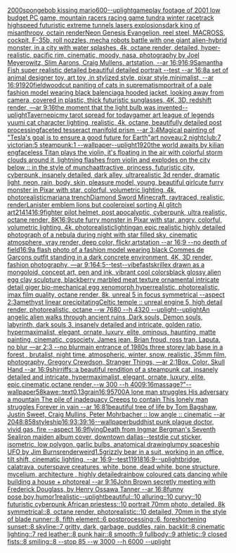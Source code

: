 [2000](https://www.ebank.nz/aiartgenerator?category=2000)[spongebob kissing mario](https://www.ebank.nz/aiartgenerator?category=spongebob%20kissing%20mario)[600](https://www.ebank.nz/aiartgenerator?category=600)[--uplight](https://www.ebank.nz/aiartgenerator?category=--uplight)[gameplay footage of 2001 low budget PC game, mountain racers racing game tundra winter racetrack highspeed futuristic extreme tunnels lasers explosions](https://www.ebank.nz/aiartgenerator?category=gameplay%20footage%20of%202001%20low%20budget%20PC%20game%2C%20mountain%20racers%20racing%20game%20tundra%20winter%20racetrack%20highspeed%20futuristic%20extreme%20tunnels%20lasers%20explosions)[dark king of misanthropy, octain render](https://www.ebank.nz/aiartgenerator?category=dark%20king%20of%20misanthropy%2C%20octain%20render)[Neon Genesis Evangelion, reel steel, MACROSS, cockpit, F-35b, roll nozzles, mecha robots battle with one giant alien-hybrid monster, in a city with water splashes, 4k, octane render, detailed, hyper-realistic, pacific rim, cinematic, moody, nasa, photography by Joel Meyerowitz, Slim Aarons, Craig Mullens, artstation, --ar 16:9](https://www.ebank.nz/aiartgenerator?category=Neon%20Genesis%20Evangelion%2C%20reel%20steel%2C%20MACROSS%2C%20cockpit%2C%20F-35b%2C%20roll%20nozzles%2C%20mecha%20robots%20battle%20with%20one%20giant%20alien-hybrid%20monster%2C%20in%20a%20city%20with%20water%20splashes%2C%204k%2C%20octane%20render%2C%20detailed%2C%20hyper-realistic%2C%20pacific%20rim%2C%20cinematic%2C%20moody%2C%20nasa%2C%20photography%20by%20Joel%20Meyerowitz%2C%20Slim%20Aarons%2C%20Craig%20Mullens%2C%20artstation%2C%20--ar%2016%3A9)[16:9](https://www.ebank.nz/aiartgenerator?category=16%3A9)[Samantha Fish super realistic detailed beautiful detailed portrait --test --ar 16:8](https://www.ebank.nz/aiartgenerator?category=Samantha%20Fish%20super%20realistic%20detailed%20beautiful%20detailed%20portrait%20--test%20--ar%2016%3A8)[a set of animal designer toy, art toy  ,in stylized style, pixar style,minimalist, --ar 16:9](https://www.ebank.nz/aiartgenerator?category=a%20set%20of%20animal%20designer%20toy%2C%20art%20toy%20%20%2Cin%20stylized%20style%2C%20pixar%20style%2Cminimalist%2C%20--ar%2016%3A9)[1920](https://www.ebank.nz/aiartgenerator?category=1920)[field](https://www.ebank.nz/aiartgenerator?category=field)[woodcut paniting of cats in suprematism](https://www.ebank.nz/aiartgenerator?category=woodcut%20paniting%20of%20cats%20in%20suprematism)[portrait of a pale fashion model wearing black balenciaga hooded jacket, looking away from camera, covered in plastic, thick futuristic sunglasses, 4K, 3D, redshift render, —ar 9:16](https://www.ebank.nz/aiartgenerator?category=portrait%20of%20a%20pale%20fashion%20model%20wearing%20black%20balenciaga%20hooded%20jacket%2C%20looking%20away%20from%20camera%2C%20covered%20in%20plastic%2C%20thick%20futuristic%20sunglasses%2C%204K%2C%203D%2C%20redshift%20render%2C%20%E2%80%94ar%209%3A16)[the moment that the light bulb was invented](https://www.ebank.nz/aiartgenerator?category=the%20moment%20that%20the%20light%20bulb%20was%20invented)[--uplight](https://www.ebank.nz/aiartgenerator?category=--uplight)[Tavern](https://www.ebank.nz/aiartgenerator?category=Tavern)[epic](https://www.ebank.nz/aiartgenerator?category=epic)[my tarot spread for today](https://www.ebank.nz/aiartgenerator?category=my%20tarot%20spread%20for%20today)[gamer art league of legends yuumi cat character  lighting, realistic, 4k, octane, beautifully detailed post processing](https://www.ebank.nz/aiartgenerator?category=gamer%20art%20league%20of%20legends%20yuumi%20cat%20character%20%20lighting%2C%20realistic%2C%204k%2C%20octane%2C%20beautifully%20detailed%20post%20processing)[faceted tesseract manifold prism --ar 3:4](https://www.ebank.nz/aiartgenerator?category=faceted%20tesseract%20manifold%20prism%20--ar%203%3A4)[Magical painting of "Tesla's goal is to ensure a good future for Earth"](https://www.ebank.nz/aiartgenerator?category=Magical%20painting%20of%20%22Tesla%27s%20goal%20is%20to%20ensure%20a%20good%20future%20for%20Earth%22)[art noveau:2 nightclub:7 victorian:5 steampunk:1 --wallpaper](https://www.ebank.nz/aiartgenerator?category=art%20noveau%3A2%20nightclub%3A7%20victorian%3A5%20steampunk%3A1%20--wallpaper)[--uplight](https://www.ebank.nz/aiartgenerator?category=--uplight)[1920](https://www.ebank.nz/aiartgenerator?category=1920)[the world awaits by kilian eng](https://www.ebank.nz/aiartgenerator?category=the%20world%20awaits%20by%20kilian%20eng)[faceless Titan plays the violin, it's floating in the air with colorful storm clouds around it, lightning flashes from violin and explodes on the city below :: in the style of muncha](https://www.ebank.nz/aiartgenerator?category=faceless%20Titan%20plays%20the%20violin%2C%20it%27s%20floating%20in%20the%20air%20with%20colorful%20storm%20clouds%20around%20it%2C%20lightning%20flashes%20from%20violin%20and%20explodes%20on%20the%20city%20below%20%3A%3A%20in%20the%20style%20of%20muncha)[attractive, princess, futuristic city, cyberpunk, insanely detailed, dark alley, ultrarealistic 3d render, dramatic light, neon, rain, body, skin, pleasure model, young, beautiful girl](https://www.ebank.nz/aiartgenerator?category=attractive%2C%20princess%2C%20futuristic%20city%2C%20cyberpunk%2C%20insanely%20detailed%2C%20dark%20alley%2C%20ultrarealistic%203d%20render%2C%20dramatic%20light%2C%20neon%2C%20rain%2C%20body%2C%20skin%2C%20pleasure%20model%2C%20young%2C%20beautiful%20girl)[cute furry monster in Pixar with star, colorful, volumetric lighting, 4k, photorealistic](https://www.ebank.nz/aiartgenerator?category=cute%20furry%20monster%20in%20Pixar%20with%20star%2C%20colorful%2C%20volumetric%20lighting%2C%204k%2C%20photorealistic)[mariana trench](https://www.ebank.nz/aiartgenerator?category=mariana%20trench)[Diamond Sword Minecraft, raytraced, realistic, render](https://www.ebank.nz/aiartgenerator?category=Diamond%20Sword%20Minecraft%2C%20raytraced%2C%20realistic%2C%20render)[Lanister emblem lions but cooler](https://www.ebank.nz/aiartgenerator?category=Lanister%20emblem%20lions%20but%20cooler)[pixel sorting AI glitch art](https://www.ebank.nz/aiartgenerator?category=pixel%20sorting%20AI%20glitch%20art)[21414](https://www.ebank.nz/aiartgenerator?category=21414)[16:9](https://www.ebank.nz/aiartgenerator?category=16%3A9)[fighter pilot helmet, post apocalyptic, cyberpunk, ultra realistic, octane render, 8K](https://www.ebank.nz/aiartgenerator?category=fighter%20pilot%20helmet%2C%20post%20apocalyptic%2C%20cyberpunk%2C%20ultra%20realistic%2C%20octane%20render%2C%208K)[16:9](https://www.ebank.nz/aiartgenerator?category=16%3A9)[cute furry monster in Pixar with star, angry, colorful, volumetric lighting, 4k, photorealistic](https://www.ebank.nz/aiartgenerator?category=cute%20furry%20monster%20in%20Pixar%20with%20star%2C%20angry%2C%20colorful%2C%20volumetric%20lighting%2C%204k%2C%20photorealistic)[lighting](https://www.ebank.nz/aiartgenerator?category=lighting)[an epic realistic highly detailed photograph of a nebula during night with star filled sky, cinematic atmosphere, vray render, deep color, flickr,artstation --ar 16:9 --no depth of field](https://www.ebank.nz/aiartgenerator?category=an%20epic%20realistic%20highly%20detailed%20photograph%20of%20a%20nebula%20during%20night%20with%20star%20filled%20sky%2C%20cinematic%20atmosphere%2C%20vray%20render%2C%20deep%20color%2C%20flickr%2Cartstation%20--ar%2016%3A9%20--no%20depth%20of%20field)[16:9](https://www.ebank.nz/aiartgenerator?category=16%3A9)[a flash photo of a fashion model wearing black Commes de Garçons outfit standing in a dark concrete environment, 4K, 3D render, fashion photography, —ar 9:16](https://www.ebank.nz/aiartgenerator?category=a%20flash%20photo%20of%20a%20fashion%20model%20wearing%20black%20Commes%20de%20Gar%C3%A7ons%20outfit%20standing%20in%20a%20dark%20concrete%20environment%2C%204K%2C%203D%20render%2C%20fashion%20photography%2C%20%E2%80%94ar%209%3A16)[4:5](https://www.ebank.nz/aiartgenerator?category=4%3A5)[--test](https://www.ebank.nz/aiartgenerator?category=--test)[--vibefast](https://www.ebank.nz/aiartgenerator?category=--vibefast)[skrillex drawn as a mongoloid, concept art, pen and ink, vibrant cool colors](https://www.ebank.nz/aiartgenerator?category=skrillex%20drawn%20as%20a%20mongoloid%2C%20concept%20art%2C%20pen%20and%20ink%2C%20vibrant%20cool%20colors)[black glossy alien egg clay sculpture, blackberry marbled meat texture ornamental intricate detail giger bio-mechanical  egg xenomorph  hyperrealistic, photorealistic, imax film quality, octane render, 8k, unreal 5 in focus symmetrical --aspect 2:3](https://www.ebank.nz/aiartgenerator?category=black%20glossy%20alien%20egg%20clay%20sculpture%2C%20blackberry%20marbled%20meat%20texture%20ornamental%20intricate%20detail%20giger%20bio-mechanical%20%20egg%20xenomorph%20%20hyperrealistic%2C%20photorealistic%2C%20imax%20film%20quality%2C%20octane%20render%2C%208k%2C%20unreal%205%20in%20focus%20symmetrical%20--aspect%202%3A3)[amethyst linear precipitating](https://www.ebank.nz/aiartgenerator?category=amethyst%20linear%20precipitating)[Celtic temple :: unreal engine 5, high detail render, photorealistic, octane --w 7680 --h 4320 --uplight](https://www.ebank.nz/aiartgenerator?category=Celtic%20temple%20%3A%3A%20unreal%20engine%205%2C%20high%20detail%20render%2C%20photorealistic%2C%20octane%20--w%207680%20--h%204320%20--uplight)[--uplight](https://www.ebank.nz/aiartgenerator?category=--uplight)[An angelic alien walks through ancient ruins ,Dark souls, Demon souls, labyrinth, dark souls 3, insanely detailed and intricate, golden ratio, hypermaximalist, elegant, ornate, luxury, elite, ominous, haunting, matte painting, cinematic, cgsociety, James jean, Brian froud, ross tran, Laputa, no blur —ar 2:3 --no blur](https://www.ebank.nz/aiartgenerator?category=An%20angelic%20alien%20walks%20through%20ancient%20ruins%20%2CDark%20souls%2C%20Demon%20souls%2C%20labyrinth%2C%20dark%20souls%203%2C%20insanely%20detailed%20and%20intricate%2C%20golden%20ratio%2C%20hypermaximalist%2C%20elegant%2C%20ornate%2C%20luxury%2C%20elite%2C%20ominous%2C%20haunting%2C%20matte%20painting%2C%20cinematic%2C%20cgsociety%2C%20James%20jean%2C%20Brian%20froud%2C%20ross%20tran%2C%20Laputa%2C%20no%20blur%20%E2%80%94ar%202%3A3%20--no%20blur)[main entrance of 1980s three storey lab base in a forest , brutalist, night time, atmospheric, winter, snow, realistic, 35mm film, photography, Gregory Crewdson, Stranger Things, —ar 2:1](https://www.ebank.nz/aiartgenerator?category=main%20entrance%20of%201980s%20three%20storey%20lab%20base%20in%20a%20forest%20%2C%20brutalist%2C%20night%20time%2C%20atmospheric%2C%20winter%2C%20snow%2C%20realistic%2C%2035mm%20film%2C%20photography%2C%20Gregory%20Crewdson%2C%20Stranger%20Things%2C%20%E2%80%94ar%202%3A1)[Box. Color. Skull Hand --ar 16:9](https://www.ebank.nz/aiartgenerator?category=Box.%20Color.%20Skull%20Hand%20--ar%2016%3A9)[shirriffs](https://www.ebank.nz/aiartgenerator?category=shirriffs)[::](https://www.ebank.nz/aiartgenerator?category=%3A%3A)[a beautiful rendition of a steampunk cat, insanely detailed and intricate, hypermaximalist, elegant, ornate, luxury, elite, epic,cinematic,octane render,--w 300 --h 400](https://www.ebank.nz/aiartgenerator?category=a%20beautiful%20rendition%20of%20a%20steampunk%20cat%2C%20insanely%20detailed%20and%20intricate%2C%20hypermaximalist%2C%20elegant%2C%20ornate%2C%20luxury%2C%20elite%2C%20epic%2Ccinematic%2Coctane%20render%2C--w%20300%20--h%20400)[9:16](https://www.ebank.nz/aiartgenerator?category=9%3A16)[massage?"](https://www.ebank.nz/aiartgenerator?category=massage%3F%22)[--wallpaper](https://www.ebank.nz/aiartgenerator?category=--wallpaper)[5](https://www.ebank.nz/aiartgenerator?category=5)[8k](https://www.ebank.nz/aiartgenerator?category=8k)[awe::](https://www.ebank.nz/aiartgenerator?category=awe%3A%3A)[text](https://www.ebank.nz/aiartgenerator?category=text)[0.13](https://www.ebank.nz/aiartgenerator?category=0.13)[grain](https://www.ebank.nz/aiartgenerator?category=grain)[16:9](https://www.ebank.nz/aiartgenerator?category=16%3A9)[5700](https://www.ebank.nz/aiartgenerator?category=5700)[A lone man struggles His adversary a mountain The pile of inadequacy Creeps to contain This lonely man struggles Forever in vain --ar 16:8](https://www.ebank.nz/aiartgenerator?category=A%20lone%20man%20struggles%20His%20adversary%20a%20mountain%20The%20pile%20of%20inadequacy%20Creeps%20to%20contain%20This%20lonely%20man%20struggles%20Forever%20in%20vain%20--ar%2016%3A8)[1](https://www.ebank.nz/aiartgenerator?category=1)[beautiful tree of life by Tom Bagshaw, Justin Sweet, Craig Mullins, Peter Mohrbacher :: low angle :: cinematic --ar 2048:858](https://www.ebank.nz/aiartgenerator?category=beautiful%20tree%20of%20life%20by%20Tom%20Bagshaw%2C%20Justin%20Sweet%2C%20Craig%20Mullins%2C%20Peter%20Mohrbacher%20%3A%3A%20low%20angle%20%3A%3A%20cinematic%20--ar%202048%3A858)[style](https://www.ebank.nz/aiartgenerator?category=style)[ship](https://www.ebank.nz/aiartgenerator?category=ship)[16:9](https://www.ebank.nz/aiartgenerator?category=16%3A9)[3:3](https://www.ebank.nz/aiartgenerator?category=3%3A3)[9:16](https://www.ebank.nz/aiartgenerator?category=9%3A16)[--wallpaper](https://www.ebank.nz/aiartgenerator?category=--wallpaper)[buddhist punk plague doctor, vivid gas, fire --aspect 16:9](https://www.ebank.nz/aiartgenerator?category=buddhist%20punk%20plague%20doctor%2C%20vivid%20gas%2C%20fire%20--aspect%2016%3A9)[flying](https://www.ebank.nz/aiartgenerator?category=flying)[Death from Ingmar Bergman's Seventh Seal](https://www.ebank.nz/aiartgenerator?category=Death%20from%20Ingmar%20Bergman%27s%20Seventh%20Seal)[](https://www.ebank.nz/aiartgenerator?category=)[iron maiden album cover, downtown dallas](https://www.ebank.nz/aiartgenerator?category=iron%20maiden%20album%20cover%2C%20downtown%20dallas)[--test](https://www.ebank.nz/aiartgenerator?category=--test)[die cut sticker, isometric, low polygon, garlic bulbs, anatomical drawing](https://www.ebank.nz/aiartgenerator?category=die%20cut%20sticker%2C%20isometric%2C%20low%20polygon%2C%20garlic%20bulbs%2C%20anatomical%20drawing)[lumpy spaceship UFO by Jim Burns](https://www.ebank.nz/aiartgenerator?category=lumpy%20spaceship%20UFO%20by%20Jim%20Burns)[render](https://www.ebank.nz/aiartgenerator?category=render)[weird](https://www.ebank.nz/aiartgenerator?category=weird)[1.5](https://www.ebank.nz/aiartgenerator?category=1.5)[grizzly bear in a suit, working in an office, tilt shift, cinematic lighting, --ar 16:9](https://www.ebank.nz/aiartgenerator?category=grizzly%20bear%20in%20a%20suit%2C%20working%20in%20an%20office%2C%20tilt%20shift%2C%20cinematic%20lighting%2C%20--ar%2016%3A9)[--test](https://www.ebank.nz/aiartgenerator?category=--test)[11918](https://www.ebank.nz/aiartgenerator?category=11918)[16:9](https://www.ebank.nz/aiartgenerator?category=16%3A9)[--uplight](https://www.ebank.nz/aiartgenerator?category=--uplight)[bridge, calatrava, outerspave creatures, white, bone, dead white, bone structure, mycelium, architecture , highly detailed](https://www.ebank.nz/aiartgenerator?category=bridge%2C%20calatrava%2C%20outerspave%20creatures%2C%20white%2C%20bone%2C%20dead%20white%2C%20bone%20structure%2C%20mycelium%2C%20architecture%20%2C%20highly%20detailed)[rainbow coloured cats dancing while building a house + photoreal --ar 9:16](https://www.ebank.nz/aiartgenerator?category=rainbow%20coloured%20cats%20dancing%20while%20building%20a%20house%20%2B%20photoreal%20--ar%209%3A16)[John Brown secretly meeting with Frederick Douglass, by Henry Ossawa Tanner --ar 16:8](https://www.ebank.nz/aiartgenerator?category=John%20Brown%20secretly%20meeting%20with%20Frederick%20Douglass%2C%20by%20Henry%20Ossawa%20Tanner%20--ar%2016%3A8)[funny pose,boy,humor](https://www.ebank.nz/aiartgenerator?category=funny%20pose%2Cboy%2Chumor)[1](https://www.ebank.nz/aiartgenerator?category=1)[realistic](https://www.ebank.nz/aiartgenerator?category=realistic)[--uplight](https://www.ebank.nz/aiartgenerator?category=--uplight)[beautiful::10 alluring::10 curvy::10 futuristic cyberpunk African priestess::10 portrait 70mm photo, detailed, 8k symmetrical::8, octane render, photorealistic::10 detailed, 70mm in the style of blade runner::8, fifth element::6 postprocessing::6, foreshortening sunset::8 skyline::7 gritty, dark, garbage, puddles, rain, backlit::8 cinematic lighting::7 red leather::8 punk hair::8 smooth::9 fullbody::9 athletic::9 closed fists::8 smiling::8 --stop 85 --w 3000 --h 6000 --uplight](https://www.ebank.nz/aiartgenerator?category=beautiful%3A%3A10%20alluring%3A%3A10%20curvy%3A%3A10%20futuristic%20cyberpunk%20African%20priestess%3A%3A10%20portrait%2070mm%20photo%2C%20detailed%2C%208k%20symmetrical%3A%3A8%2C%20octane%20render%2C%20photorealistic%3A%3A10%20detailed%2C%2070mm%20in%20the%20style%20of%20blade%20runner%3A%3A8%2C%20fifth%20element%3A%3A6%20postprocessing%3A%3A6%2C%20foreshortening%20sunset%3A%3A8%20skyline%3A%3A7%20gritty%2C%20dark%2C%20garbage%2C%20puddles%2C%20rain%2C%20backlit%3A%3A8%20cinematic%20lighting%3A%3A7%20red%20leather%3A%3A8%20punk%20hair%3A%3A8%20smooth%3A%3A9%20fullbody%3A%3A9%20athletic%3A%3A9%20closed%20fists%3A%3A8%20smiling%3A%3A8%20--stop%2085%20--w%203000%20--h%206000%20--uplight)